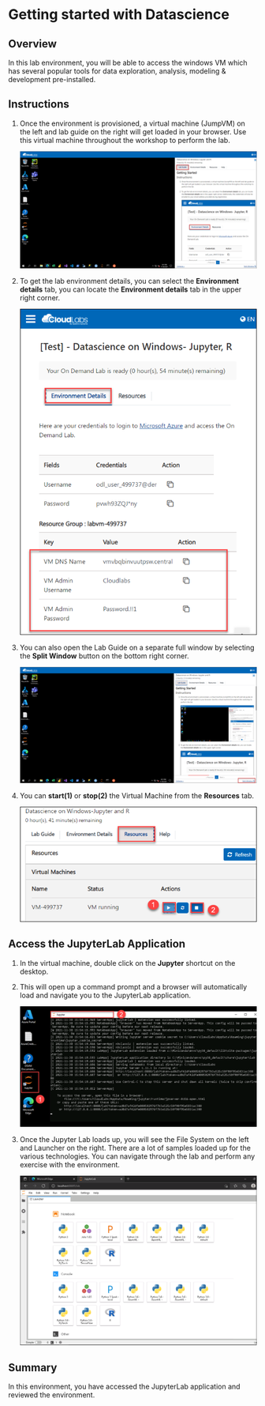 # Getting started with Datascience

## Overview

In this lab environment, you will be able to access the windows VM which has several popular tools for data exploration, analysis, modeling & development pre-installed.

## Instructions

1. Once the environment is provisioned, a virtual machine (JumpVM) on the left and lab guide on the right will get loaded in your browser. Use this virtual machine throughout the workshop to perform the lab.

   ![](../images/vmandguide.png)

2. To get the lab environment details, you can select the **Environment details** tab, you can locate the **Environment details** tab in the upper right corner.
   
   ![](../images/envdetails.png)

3. You can also open the Lab Guide on a separate full window by selecting the **Split Window** button on the bottom right corner.
   
   ![](../images/splitwindow.png)
 
4. You can **start(1)** or **stop(2)** the Virtual Machine from the **Resources** tab.

   ![](../images/resourcestab.png)
   
## Access the JupyterLab Application

1. In the virtual machine, double click on the **Jupyter** shortcut on the desktop.

2. This will open up a command prompt and a browser will automatically load and navigate you to the JupyterLab application.

   ![](../images/jupyteronvm.png)
   
3. Once the Jupyter Lab loads up, you will see the File System on the left and Launcher on the right. There are a lot of samples loaded up for the various technologies. You can navigate through the lab and perform any exercise with the environment.

   ![](../images/jupyterlab-browser.png)
   
 ## Summary
 
 In this environment, you have accessed the JupyterLab application and reviewed the environment.


   

